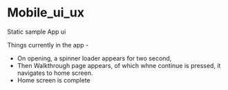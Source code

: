 # Mobile_ui_ux
 Static sample App ui

 Things currently in the app -
 * On opening, a spinner loader appears for two second,
 * Then Walkthrough page appears, of which whne continue
    is pressed, it navigates to home screen.
 * Home screen is complete

